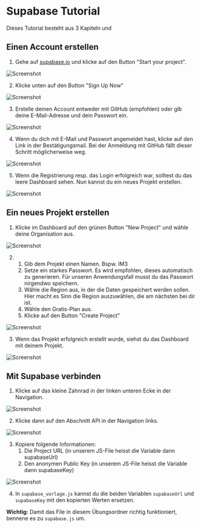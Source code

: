 # Supabase Tutorial

Dieses Tutorial besteht aus 3 Kapiteln und 

## Einen Account erstellen

1. Gehe auf [supabase.io](https://supabase.io/) und klicke auf den Button "Start your project".

![Screenshot](../../assets/Supabase_Tutorial_1.png)

2. Klicke unten auf den Button "Sign Up Now"

![Screenshot](../../assets/Supabase_Tutorial_2.png)

3. Erstelle deinen Account entweder mit GitHub (empfohlen) oder gib deine E-Mail-Adresse und dein Passwort ein.

![Screenshot](../../assets/Supabase_Tutorial_3.png)

4. Wenn du dich mit E-Mail und Passwort angemeldet hast, klicke auf den Link in der Bestätigungsmail. Bei der Anmeldung mit GitHub fällt dieser Schritt möglicherweise weg.

![Screenshot](../../assets/Supabase_Tutorial_4.png)

5. Wenn die Registrierung resp. das Login erfolgreich war, solltest du das leere Dashboard sehen. Nun kannst du ein neues Projekt erstellen.

![Screenshot](../../assets/Supabase_Tutorial_5.png)

## Ein neues Projekt erstellen

1. Klicke im Dashboard auf den grünen Button "New Project" und wähle deine Organisation aus.

![Screenshot](../../assets/Supabase_Tutorial_51.png)

2.  1. Gib dem Projekt einen Namen. Bspw. IM3
    2. Setze ein starkes Passwort. Es wird empfohlen, dieses automatisch zu generieren. Für unseren Anwendungsfall musst du das Passwort nirgendwo speichern.
    3. Wähle die Region aus, in der die Daten gespeichert werden sollen. Hier macht es Sinn die Region auszuwählen, die am nächsten bei dir ist.
    4. Wähle den Gratis-Plan aus.
    5. Klicke auf den Button "Create Project"

![Screenshot](../../assets/Supabase_Tutorial_6.png)

3. Wenn das Projekt erfolgreich erstellt wurde, siehst du das Dashboard mit deinem Projekt.

![Screenshot](../../assets/Supabase_Tutorial_7.png)

## Mit Supabase verbinden

1. Klicke auf das kleine Zahnrad in der linken unteren Ecke in der Navigation.

![Screenshot](../../assets/Supabase_Tutorial_7.png)

2. Klicke dann auf den Abschnitt API in der Navigation links.

![Screenshot](../../assets/Supabase_Tutorial_8.png)

3. Kopiere folgende Informationen:
    1. Die Project URL (in unserem JS-File heisst die Variable dann supabaseUrl)
    2. Den anonymen Public Key (in unserem JS-File heisst die Variable dann supabaseKey)


![Screenshot](../../assets/Supabase_Tutorial_9.png)

4. In `supabase_vorlage.js` kannst du die beiden Variablen `supabaseUrl` und `supabaseKey` mit den kopierten Werten ersetzen. 

**Wichtig:** Damit das File in diesem Übungsordner richtig funktioniert, bennene es zu `supabase.js` um.

